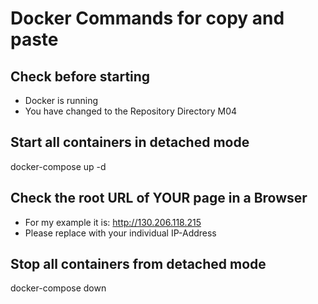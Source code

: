 # Docker Commands for copy and paste

## Check before starting
- Docker is running
- You have changed to the Repository Directory M04

## Start all containers in detached mode
docker-compose up -d

## Check the root URL of YOUR page in a Browser
- For my example it is: http://130.206.118.215
- Please replace with your individual IP-Address

## Stop all containers from detached mode
docker-compose down

